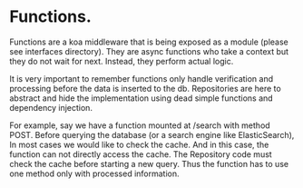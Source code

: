 # Functions.

Functions are a koa middleware that is being exposed as a module (please see interfaces directory).
They are async functions who take a context but they do not wait for next.
Instead, they perform actual logic.

It is very important to remember functions only handle verification and processing before the data is inserted to the db.
Repositories are here to abstract and hide the implementation using dead simple functions and dependency injection.

For example, say we have a function mounted at /search with method POST.
Before querying the database (or a search engine like ElasticSearch),
In most cases we would like to check the cache.
And in this case, the function can not directly access the cache.
The Repository code must check the cache before starting a new query.
Thus the function has to use one method only with processed information.


